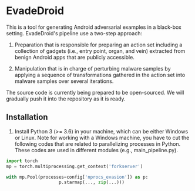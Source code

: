 # EvadeDroid
This is a tool for generating Android adversarial examples in a black-box setting. EvadeDroid's pipeline use a two-step approach:

1. Preparation that is responsible for preparing an action set including a collection of gadgets (i.e., entry point, organ, and vein) extracted from benign Android apps that are publicly accessible. 

2. Manipulation that is in charge of perturbing malware samples by applying a sequence of transformations gathered in the action set into malware samples over several iterations.

The source code is currently being prepared to be open-sourced. We will gradually push it into the repository as it is ready.

## Installation
1. Install Python 3 (>= 3.6) in your machine, which can be either Windows or Linux. Note for working with a Windows machine, you have to cut the following codes that are related to parallelizing processes in Python. These codes are used in different modules (e.g., main_pipeline.py). 

```python
import torch
mp = torch.multiprocessing.get_context('forkserver')

with mp.Pool(processes=config['nprocs_evasion']) as p:
                    p.starmap(..., zip(...)))

```

